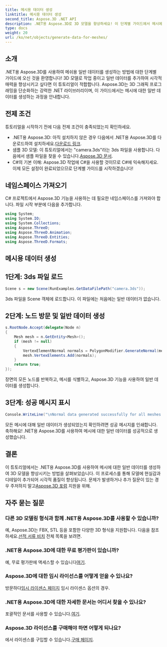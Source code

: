 ```yaml
---
title: 메시용 데이터 생성
linktitle: 메시용 데이터 생성
second_title: Aspose.3D .NET API
description: .NET용 Aspose.3D로 3D 모델을 향상하세요! 이 단계별 가이드에서 메시에 대한 일반 데이터를 생성하는 방법을 알아보세요. 사실주의는 단순함을 만났습니다.
type: docs
weight: 20
url: /ko/net/objects/generate-data-for-meshes/
---
```

## 소개
.NET용 Aspose.3D를 사용하여 메쉬용 일반 데이터를 생성하는 방법에 대한 단계별 가이드에 오신 것을 환영합니다! 3D 모델로 작업 중이고 일반 데이터를 추가하여 시각적 매력을 향상시키고 싶다면 이 튜토리얼이 적합합니다. Aspose.3D는 3D 그래픽 프로그래밍을 단순화하는 강력한 .NET 라이브러리이며, 이 가이드에서는 메시에 대한 일반 데이터를 생성하는 과정을 안내합니다.
## 전제 조건
튜토리얼을 시작하기 전에 다음 전제 조건이 충족되었는지 확인하세요.
- .NET용 Aspose.3D: 아직 설치하지 않은 경우 다음에서 .NET용 Aspose.3D를 다운로드하여 설치하세요.[다운로드 링크](https://releases.aspose.com/3d/net/).
-  샘플 3D 모델: 이 튜토리얼에서는 "camera.3ds"라는 3ds 파일을 사용합니다. 다음에서 샘플 파일을 찾을 수 있습니다.[Aspose.3D 문서](https://reference.aspose.com/3d/net/).
- C#의 기본 이해: Aspose.3D 작업에 C#을 사용할 것이므로 C#에 익숙해지세요.
이제 모든 설정이 완료되었으므로 단계별 가이드를 시작하겠습니다!
## 네임스페이스 가져오기
C# 프로젝트에서 Aspose.3D 기능을 사용하는 데 필요한 네임스페이스를 가져와야 합니다. 파일 시작 부분에 다음을 추가합니다.
```csharp
using System;
using System.IO;
using System.Collections;
using Aspose.ThreeD;
using Aspose.ThreeD.Animation;
using Aspose.ThreeD.Entities;
using Aspose.ThreeD.Formats;
```
## 메시용 데이터 생성
## 1단계: 3ds 파일 로드
```csharp
Scene s = new Scene(RunExamples.GetDataFilePath("camera.3ds"));
```
3ds 파일을 Scene 객체에 로드합니다. 이 파일에는 처음에는 일반 데이터가 없습니다.
## 2단계: 노드 방문 및 일반 데이터 생성
```csharp
s.RootNode.Accept(delegate(Node n)
{
    Mesh mesh = n.GetEntity<Mesh>();
    if (mesh != null)
    {
        VertexElementNormal normals = PolygonModifier.GenerateNormal(mesh);
        mesh.VertexElements.Add(normals);
    }
    return true;
});
```
장면의 모든 노드를 반복하고, 메시를 식별하고, Aspose.3D 기능을 사용하여 일반 데이터를 생성합니다.
## 3단계: 성공 메시지 표시
```csharp
Console.WriteLine("\nNormal data generated successfully for all meshes.");
```
모든 메시에 대해 일반 데이터가 생성되었는지 확인하려면 성공 메시지를 인쇄합니다.
축하해요! .NET용 Aspose.3D를 사용하여 메시에 대한 일반 데이터를 성공적으로 생성했습니다.
## 결론
이 튜토리얼에서는 .NET용 Aspose.3D를 사용하여 메시에 대한 일반 데이터를 생성하여 3D 모델을 향상시키는 방법을 살펴보았습니다. 이 프로세스를 통해 모델에 현실감과 디테일이 추가되어 시각적 품질이 향상됩니다.
 문제가 발생하거나 추가 질문이 있는 경우 주저하지 말고[Aspose.3D 포럼](https://forum.aspose.com/c/3d/18) 지원을 위해.
## 자주 묻는 질문
### 다른 3D 모델링 형식과 함께 .NET용 Aspose.3D를 사용할 수 있습니까?
 예, Aspose.3D는 FBX, STL 등을 포함한 다양한 3D 형식을 지원합니다. 다음을 참조하세요.[선적 서류 비치](https://reference.aspose.com/3d/net/) 전체 목록을 보려면.
### .NET용 Aspose.3D에 대한 무료 평가판이 있습니까?
 예, 무료 평가판에 액세스할 수 있습니다[여기](https://releases.aspose.com/).
### Aspose.3D에 대한 임시 라이선스를 어떻게 얻을 수 있나요?
 방문하다[임시 라이센스 페이지](https://purchase.aspose.com/temporary-license/) 임시 라이센스 옵션의 경우.
### .NET용 Aspose.3D에 대한 자세한 문서는 어디서 찾을 수 있나요?
 포괄적인 문서를 사용할 수 있습니다.[여기](https://reference.aspose.com/3d/net/).
### Aspose.3D 라이선스를 구매해야 하면 어떻게 되나요?
 에서 라이센스를 구입할 수 있습니다.[구매 페이지](https://purchase.aspose.com/buy).